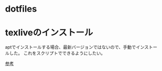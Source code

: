 # dotfiles

# texliveのインストール
aptでインストールする場合、最新バージョンではないので、手動でインストールした。
これをスクリプトでできるようにしたい。

[参考](https://qiita.com/momomo_rimoto/items/ea83f6e703bceff69914)
